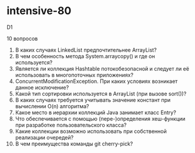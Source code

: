 # intensive-80
D1

10 вопросов

1) В каких случаях LinkedList предпочтительнее ArrayList?
2) В чем особенность метода System.arraycopy() и где он используется?
3) Является ли коллекция Hashtable потокобезопасной и следует ли её использовать в многопоточных приложениях?
4) ConcurrentModificationException. При каких условиях возникает данное исключение?
5) Какой тип сортировки используется в ArrayList (при вызове sort())?
6) В каких случаях требуется учитывать значение констант при вычислении O(n) алгоритма?
7) Какое место в иерархии коллекций Java занимает класс Entry?
8) Что обеспечивается с помощью (пере-)определения хеш-функции при разработке пользовательского класса?
9) Какие коллекции возможно использовать при собственной реализации очередей?
10) В чем преимущества команды git cherry-pick?
